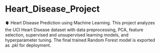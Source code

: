 # Heart_Disease_Project
🫀 Heart Disease Prediction using Machine Learning. This project analyzes the UCI Heart Disease dataset with data preprocessing, PCA, feature selection, supervised and unsupervised learning models, and hyperparameter tuning. The final trained Random Forest model is exported as .pkl for deployment.
